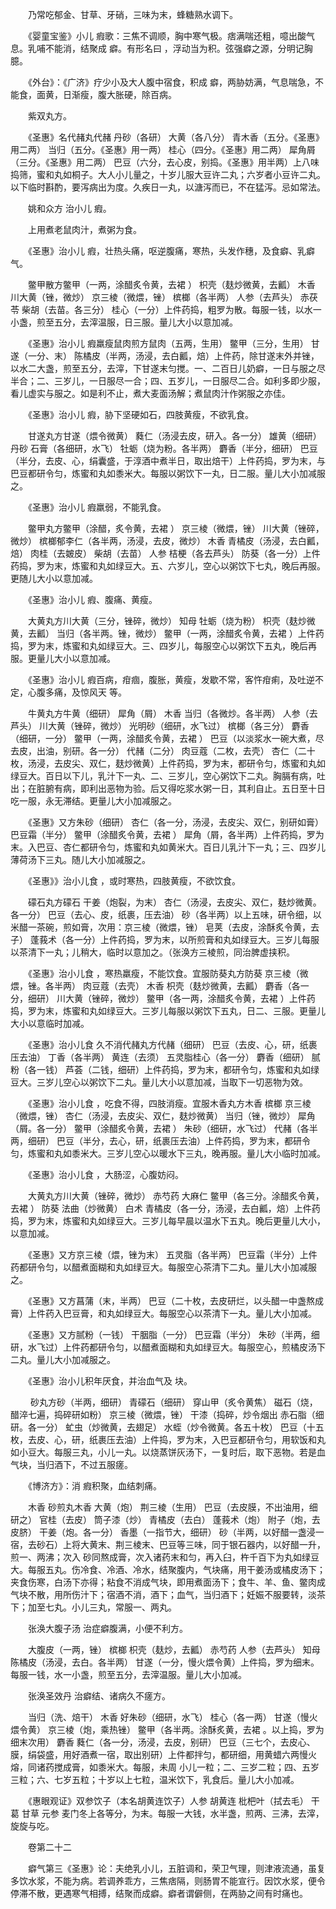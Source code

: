 <!-- { "loadSidebar": true } -->
　　乃常吃郁金、甘草、牙硝，三味为末，蜂糖熟水调下。

　　《婴童宝鉴》小儿 瘕歌：三焦不调顺，胸中寒气极。痞满喘还粗，噫出酸气息。乳哺不能消，结聚成 癖。有形名曰 ，浮动当为积。弦强癖之源，分明记胸臆。

　　《外台》：《广济》疗少小及大人腹中宿食，积成 癖，两胁妨满，气息喘急，不能食，面黄，日渐瘦，腹大胀硬，除百病。

　　紫双丸方。

　　《圣惠》名代赭丸代赭 丹砂（各研） 大黄（各八分） 青木香（五分。《圣惠》用二两） 当归（五分。《圣惠》用一两） 桂心（四分。《圣惠》用二两） 犀角屑（三分。《圣惠》用二两） 巴豆（六分，去心皮，别捣。《圣惠》用半两）上八味捣筛，蜜和丸如桐子。大人小儿量之，十岁儿服大豆许二丸；六岁者小豆许二丸。以下临时斟酌，要泻病出为度。久疾日一丸，以溏泻而已，不在猛泻。忌如常法。

　　姚和众方 治小儿 瘕。

　　上用煮老鼠肉汁，煮粥为食。

　　《圣惠》治小儿 瘕，壮热头痛，呕逆腹痛，寒热，头发作穗，及食癖、乳癖气。

　　鳖甲散方鳖甲（一两，涂醋炙令黄，去裙 ） 枳壳（麸炒微黄，去瓤） 木香 川大黄（锉，微炒） 京三棱（微煨，锉） 槟榔（各半两） 人参（去芦头） 赤茯苓 柴胡（去苗。各三分） 桂心（一分）上件药捣，粗罗为散。每服一钱，以水一小盏，煎至五分，去滓温服，日三服。量儿大小以意加减。

　　《圣惠》治小儿 瘕羸瘦鼠肉煎方鼠肉（五两，生用） 鳖甲（三分，生用） 甘遂（一分、末） 陈橘皮（半两，汤浸，去白瓤，焙）上件药，除甘遂末外并锉，以水二大盏，煎至五分，去滓，下甘遂末匀搅。一、二百日儿奶癖，一日与服之尽半合；二、三岁儿，一日服尽一合；四、五岁儿，一日服尽二合。如利多即少服，看儿虚实与服之。如是利不止，煮大麦面汤解；煮鼠肉汁作粥服之亦佳。

　　《圣惠》治小儿 瘕，胁下坚硬如石，四肢黄瘦，不欲乳食。

　　甘遂丸方甘遂（煨令微黄） 蕤仁（汤浸去皮，研入。各一分） 雄黄（细研） 丹砂 石膏（各细研，水飞） 牡蛎（烧为粉。各半两） 麝香（半分，细研） 巴豆（半分，去皮、心，绢囊盛，于淳酒中煮半日，取出焙干）上件药捣，罗为末，与巴豆都研令匀，炼蜜和丸如黍米大。每服以粥饮下一丸，日二服。量儿大小加减服之。

　　《圣惠》治小儿 瘕羸弱，不能乳食。

　　鳖甲丸方鳖甲（涂醋，炙令黄，去裙 ） 京三棱（微煨，锉） 川大黄（锉碎，微炒） 槟榔郁李仁（各半两，汤浸，去皮，微炒） 木香 青橘皮（汤浸，去白瓤，焙） 肉桂（去皴皮） 柴胡（去苗） 人参 桔梗（各去芦头） 防葵（各一分）上件药捣，罗为末，炼蜜和丸如绿豆大。五、六岁儿，空心以粥饮下七丸，晚后再服。更随儿大小以意加减。

　　《圣惠》治小儿 瘕、腹痛、黄瘦。

　　大黄丸方川大黄（三分，锉碎，微炒） 知母 牡蛎（烧为粉） 枳壳（麸炒微黄，去瓤） 当归（各半两。锉，微炒） 鳖甲（一两，涂醋炙令黄，去裙 ）上件药捣，罗为末，炼蜜和丸如绿豆大。三、四岁儿，每服空心以粥饮下五丸，晚后再服。更量儿大小以意加减。

　　《圣惠》治小儿 瘕百病，疳痼，腹胀，黄瘦，发歇不常，客忤疳痢，及吐逆不定，心腹多痛，及惊风天 等。

　　牛黄丸方牛黄（细研） 犀角（屑） 木香 当归（各微炒。各半两） 人参（去芦头） 川大黄（锉碎，微炒） 光明砂（细研，水飞过） 槟榔（各三分） 麝香（细研，一分） 鳖甲（一两，涂醋炙令黄，去裙 ） 巴豆（以淡浆水一碗大煮，尽去皮，出油，别研。各一分） 代赭（二分） 肉豆蔻（二枚，去壳） 杏仁（二十枚，汤浸，去皮尖、双仁，麸炒微黄）上件药捣，罗为末，都研令匀，炼蜜和丸如绿豆大。百日以下儿，乳汁下一丸、二、三岁儿，空心粥饮下二丸。胸膈有病，吐出；在脏腑有病，即利出恶物为验。后又得吃浆水粥一日，其利自止。五日至十日吃一服，永无滞结。更量儿大小加减服之。

　　《圣惠》又方朱砂（细研） 杏仁（各一分，汤浸，去皮尖、双仁，别研如膏） 巴豆霜（半分） 鳖甲（涂醋炙令黄，去裙 ） 犀角（屑，各半两）上件药捣，罗为末。入巴豆、杏仁都研令匀，炼蜜和丸如黄米大。百日儿乳汁下一丸；三、四岁儿薄荷汤下三丸。随儿大小加减服之。

　　《圣惠》》治小儿食 ，或时寒热，四肢黄瘦，不欲饮食。

　　礞石丸方礞石 干姜（炮裂，为末） 杏仁（汤浸，去皮尖、双仁，麸炒微黄。各一分） 巴豆（去心、皮，纸裹，压去油） 砂（各半两）以上五味，研令细，以米醋一茶碗，煎如膏，次用：京三棱（微煨，锉） 皂荚（去皮，涂酥炙令黄，去子） 蓬莪术（各一分）上件药捣，罗为末，以所煎膏和丸如绿豆大。三岁儿每服以茶清下一丸；儿稍大，临时以意加之。（张涣方三棱煎，同治脾虚挟积。

　　《圣惠》治小儿食 ，寒热羸瘦，不能饮食。宜服防葵丸方防葵 京三棱（微煨，锉。各半两） 肉豆蔻（去壳） 木香 枳壳（麸炒微黄，去瓤） 麝香（各一分，细研） 川大黄（锉碎，微炒） 鳖甲（各一两，涂醋炙令黄，去裙 ）上件药捣，罗为末，炼蜜和丸如绿豆大。三岁儿每服以粥饮下五丸，日二、三服。更量儿大小以意临时加减。

　　《圣惠》治小儿食 久不消代赭丸方代赭（细研） 巴豆（去皮、心，研，纸裹压去油） 丁香（各半两） 黄连（去须） 五灵脂桂心（各一分） 麝香（细研） 腻粉（各一钱） 芦荟（二钱，细研）上件药捣，罗为末，都研令匀，炼蜜和丸如绿豆大。三岁儿空心以粥饮下二丸。量儿大小以意加减，当取下一切恶物为效。

　　《圣惠》治小儿食 ，吃食不得，四肢消瘦。宜服木香丸方木香 槟榔 京三棱（微煨，锉） 杏仁（汤浸，去皮尖、双仁，麸炒微黄） 当归（锉，微炒） 犀角（屑。各一分） 鳖甲（涂醋炙令黄，去裙 ） 朱砂（细研，水飞过） 代赭（各半两，细研） 巴豆（半分，去心，研，纸裹压去油）上件药捣，罗为末，都研令匀，炼蜜和丸如黍米大。三岁儿空心以暖水下三丸，晚再服。量儿大小临时加减。

　　《圣惠》治小儿食 ，大肠涩，心腹妨闷。

　　大黄丸方川大黄（锉碎，微炒） 赤芍药 大麻仁 鳖甲（各三分。涂醋炙令黄，去裙 ） 防葵 法曲（炒微黄） 白术 青橘皮（各一分，汤浸，去白瓤，焙）上件药捣，罗为末，炼蜜和丸如绿豆大。三岁儿每早晨以温水下五丸。晚后更量儿大小，以意加减。

　　《圣惠》又方京三棱（煨，锉为末） 五灵脂（各半两） 巴豆霜（半分）上件药都研令匀，以醋煮面糊和丸如绿豆大。每服空心茶清下二丸。量儿大小加减服之。

　　《圣惠》又方菖蒲（末，半两） 巴豆（二十枚，去皮研烂，以头醋一中盏熬成膏）上件药入巴豆膏，和丸如绿豆大。每服空心以茶清下一丸。量儿大小加减。

　　《圣惠》又方腻粉（一钱） 干胭脂（一分） 巴豆霜（半分） 朱砂（半两，细研，水飞过）上件药都研令匀，以醋煮面糊和丸如绿豆大。每服空心，煎橘皮汤下二丸。量儿大小加减服之。

　　《圣惠》治小儿积年厌食，并治血气及 块。

　　 砂丸方砂（半两，细研） 青礞石（细研） 穿山甲（炙令黄焦） 磁石（烧，醋淬七遍，捣碎研如粉） 京三棱（微煨，锉） 干漆（捣碎，炒令烟出 赤石脂（细研。各一分） 虻虫（炒微黄，去翅足） 水蛭（炒令微黄。各五十枚） 巴豆（十五枚，去皮、心，研，纸裹压去油）上件捣，罗为末，入巴豆都研令匀，用软饭和丸如小豆大。每服三丸，小儿一丸。以烧蒸饼灰汤下，一复时后，取下恶物。若是血气块，当归酒下，不过五服瘥。

　　《博济方》：消 瘕积聚，血结刺痛。

　　木香 砂煎丸木香 大黄（炮） 荆三棱（生用） 巴豆（去皮膜，不出油用，细研之） 官桂（去皮） 筒子漆（炒） 青橘皮（去白） 蓬莪术（炮） 附子（炮，去皮脐） 干姜（炮。各一分） 香墨（一指节大，细研） 砂（半两，以好醋一盏浸一宿，去砂石）上将大黄末、荆三棱末、巴豆等三味，同于银石器内，以好醋一升，煎一、两沸；次入 砂同熬成膏，次入诸药末和匀，再入臼，杵千百下为丸如绿豆大。每服五丸。伤冷食、冷酒、冷水，结聚腹内，气块痛，用干姜汤或橘皮汤下；夹食伤寒，白汤下亦得；粘食不消成气块，即用煮面汤下；食牛、羊、鱼、鳖肉成气块不散，用所伤汁下；宿酒不消，酒下；血气，当归酒下；妊娠不服要转，淡茶下；加至七丸。小儿三丸，常服一、两丸。

　　张涣大腹子汤 治症癖腹满，小便不利方。

　　大腹皮（一两，锉） 槟榔 枳壳（麸炒，去瓤） 赤芍药 人参（去芦头） 知母陈橘皮（汤浸，去白。各半两） 甘遂（一分，慢火煨令黄）上件捣，罗为细末。每服一钱，水一小盏，煎至五分，去滓温服。量儿大小加减。

　　张涣圣效丹 治癖结、诸病久不瘥方。

　　当归（洗、焙干） 木香 好朱砂（细研，水飞） 桂心（各一两） 甘遂（慢火煨令黄） 京三棱（炮，乘热锉） 鳖甲（各半两。涂酥炙黄，去裙 。以上捣，罗为细末次用） 麝香 蕤仁（各一分，汤浸，去皮，别研） 巴豆（三七个，去皮心、膜，绢袋盛，用好酒煮一宿，取出别研）上件都拌匀，都研细，用黄蜡六两慢火熔，同诸药搅成膏，如黍米大。每服，未周 小儿一粒；二、三岁二粒；四、五岁三粒；六、七岁五粒；十岁以上七粒，温米饮下，乳食后。量儿大小加减。

　　《惠眼观证》双参饮子（本名胡黄连饮子）人参 胡黄连 枇杷叶（拭去毛） 干葛 甘草 元参 麦门冬上各等分，为末。每服一大钱，水半盏，煎两、三沸，去滓，旋旋与吃。

　　卷第二十二

　　癖气第三《圣惠》论：夫绝乳小儿，五脏调和，荣卫气理，则津液流通，虽复多饮水浆，不能为病。若调养乖方，三焦痞隔，则肠胃不能宣行。因饮水浆，便令停滞不散，更遇寒气相搏，结聚而成癖。癖者谓僻侧，在两胁之间有时痛也。

